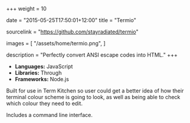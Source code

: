+++
weight = 10

date = "2015-05-25T17:50:01+12:00"
title = "Termio"

sourcelink = "https://github.com/stayradiated/termio"

images = [
    "/assets/home/termio.png",
]

description = "Perfectly convert ANSI escape codes into HTML."
+++

- **Languages:** JavaScript
- **Libraries:** Through
- **Frameworks:** Node.js


Built for use in Term Kitchen so user could get a better idea of how their
terminal colour scheme is going to look, as well as being able to check which
colour they need to edit.

Includes a command line interface.
